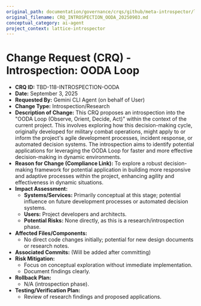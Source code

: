 ```yaml
---
original_path: documentation/governance/crqs/github/meta-introspector/lattice-introspector/docs/crq/CRQ_INTROSPECTION_OODA_20250903.md
original_filename: CRQ_INTROSPECTION_OODA_20250903.md
conceptual_category: ai-agent
project_context: lattice-introspector
---
```


# Change Request (CRQ) - Introspection: OODA Loop

*   **CRQ ID:** TBD-118-INTROSPECTION-OODA
*   **Date:** September 3, 2025
*   **Requested By:** Gemini CLI Agent (on behalf of User)
*   **Change Type:** Introspection/Research
*   **Description of Change:**
    This CRQ proposes an introspection into the "OODA Loop (Observe, Orient, Decide, Act)" within the context of the current project. This involves exploring how this decision-making cycle, originally developed for military combat operations, might apply to or inform the project's agile development processes, incident response, or automated decision systems. The introspection aims to identify potential applications for leveraging the OODA Loop for faster and more effective decision-making in dynamic environments.
*   **Reason for Change (Compliance Link):**
    To explore a robust decision-making framework for potential application in building more responsive and adaptive processes within the project, enhancing agility and effectiveness in dynamic situations.
*   **Impact Assessment:**
    *   **Systems/Services:** Primarily conceptual at this stage; potential influence on future development processes or automated decision systems.
    *   **Users:** Project developers and architects.
    *   **Potential Risks:** None directly, as this is a research/introspection phase.
*   **Affected Files/Components:**
    *   No direct code changes initially; potential for new design documents or research notes.
*   **Associated Commits:** (Will be added after committing)
*   **Risk Mitigation:**
    *   Focus on conceptual exploration without immediate implementation.
    *   Document findings clearly.
*   **Rollback Plan:**
    *   N/A (introspection phase).
*   **Testing/Verification Plan:**
    *   Review of research findings and proposed applications.
